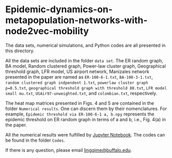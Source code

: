 # Epidemic-dynamics-on-metapopulation-networks-with-node2vec-mobility

The data sets, numerical simulations, and Python codes are all presented in this directory.

All the data sets are included in the folder `data set`. The ER random graph, BA model, Random clustered graph, Power-law cluster graph, Geographical threshold graph, LFR model, US airport network, Manizales network presented in the paper are named as `ER-100-6-1.txt`, `BA-100-3-1.txt`, `random clustered graph indpendent 1.txt`, `powerlaw cluster graph p=0.5.txt`, `geographical threshold graph with threshold 80.txt`, `LFR model small mu.txt`, `USAir97-unweighted.txt`, and `colombian.txt`, respectively.

The heat map matrices presented in Figs. 4 and 5 are contained in the folder `Numerical results`. One can discern them by their nomenclatures. For example, `Epidemic threshold via ER-100-6-1 a, b.npy` represents the epidemic threshold on ER random graph in terms of a and b, i.e., Fig. 4(a) in the paper. 

All the numerical results were fulfilled by [Jupyter Notebook](https://jupyter.org/). The codes can be found in the folder `Codes`.

If there is any question, please email lingqime@buffalo.edu.
